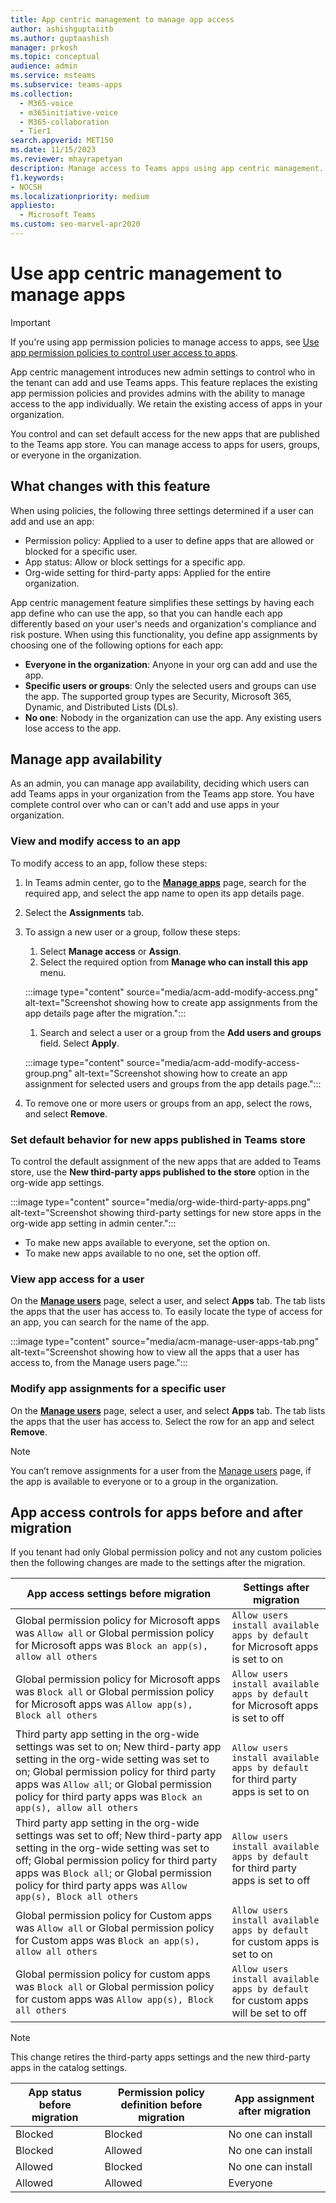 ```yaml
---
title: App centric management to manage app access
author: ashishguptaiitb
ms.author: guptaashish
manager: prkosh
ms.topic: conceptual
audience: admin
ms.service: msteams
ms.subservice: teams-apps
ms.collection: 
  - M365-voice
  - m365initiative-voice
  - M365-collaboration
  - Tier1
search.appverid: MET150
ms.date: 11/15/2023
ms.reviewer: mhayrapetyan
description: Manage access to Teams apps using app centric management.
f1.keywords:
- NOCSH
ms.localizationpriority: medium
appliesto: 
  - Microsoft Teams
ms.custom: seo-marvel-apr2020
---
```


# Use app centric management to manage apps

> [!IMPORTANT]
> If you're using app permission policies to manage access to apps, see [Use app permission policies to control user access to apps](teams-app-permission-policies.md).

App centric management introduces new admin settings to control who in the tenant can add and use Teams apps. This feature replaces the existing app permission policies and provides admins with the ability to manage access to the app individually. We retain the existing access of apps in your organization.

You control and can set default access for the new apps that are published to the Teams app store. You can manage access to apps for users, groups, or everyone in the organization.

## What changes with this feature

When using policies, the following three settings determined if a user can add and use an app:

* Permission policy: Applied to a user to define apps that are allowed or blocked for a specific user.
* App status: Allow or block settings for a specific app.
* Org-wide setting for third-party apps: Applied for the entire organization.

App centric management feature simplifies these settings by having each app define who can use the app, so that you can handle each app differently based on your user's needs and organization's compliance and risk posture. When using this functionality, you define app assignments by choosing one of the following options for each app:

* **Everyone in the organization**: Anyone in your org can add and use the app.
* **Specific users or groups**: Only the selected users and groups can use the app. The supported group types are Security, Microsoft 365, Dynamic, and Distributed Lists (DLs).
* **No one**: Nobody in the organization can use the app. Any existing users lose access to the app.

## Manage app availability

As an admin, you can manage app availability, deciding which users can add Teams apps in your organization from the Teams app store. You have complete control over who can or can't add and use apps in your organization.







### View and modify access to an app

To modify access to an app, follow these steps:

1. In Teams admin center, go to the **[Manage apps](https://admin.teams.microsoft.com/policies/manage-apps)** page, search for the required app, and select the app name to open its app details page.

1. Select the **Assignments** tab.

1. To assign a new user or a group, follow these steps:

   1. Select **Manage access** or **Assign**.
   1. Select the required option from **Manage who can install this app** menu.

    :::image type="content" source="media/acm-add-modify-access.png" alt-text="Screenshot showing how to create app assignments from the app details page after the migration.":::

   1. Search and select a user or a group from the **Add users and groups** field. Select **Apply**.

    :::image type="content" source="media/acm-add-modify-access-group.png" alt-text="Screenshot showing how to create an app assignment for selected users and groups from the app details page.":::

1. To remove one or more users or groups from an app, select the rows, and select **Remove**.







### Set default behavior for new apps published in Teams store

To control the default assignment of the new apps that are added to Teams store, use the **New third-party apps published to the store** option in the org-wide app settings.

:::image type="content" source="media/org-wide-third-party-apps.png" alt-text="Screenshot showing third-party settings for new store apps in the org-wide app setting in admin center.":::

* To make new apps available to everyone, set the option on.
* To make new apps available to no one, set the option off.







### View app access for a user

On the **[Manage users](https://admin.teams.microsoft.com/users)** page, select a user, and select **Apps** tab. The tab lists the apps that the user has access to. To easily locate the type of access for an app, you can search for the name of the app.

:::image type="content" source="media/acm-manage-user-apps-tab.png" alt-text="Screenshot showing how to view all the apps that a user has access to, from the Manage users page.":::

### Modify app assignments for a specific user

On the **[Manage users](https://admin.teams.microsoft.com/users)** page, select a user, and select **Apps** tab. The tab lists the apps that the user has access to. Select the row for an app and select **Remove**.

> [!NOTE]
> You can’t remove assignments for a user from the [Manage users](https://admin.teams.microsoft.com/users) page, if the app is available to everyone or to a group in the organization.








## App access controls for apps before and after migration

If you tenant had only Global permission policy and not any custom policies then the following changes are made to the settings after the migration.

| App access settings before migration | Settings after migration |
|--------------------------------------|--------------------------|
|  Global permission policy for Microsoft apps was `Allow all` or Global permission policy for Microsoft apps was `Block an app(s), allow all others`  |  `Allow users install available apps by default` for Microsoft apps is set to on |
|  Global permission policy for Microsoft apps was `Block all` or Global permission policy for Microsoft apps was `Allow app(s), Block all others` | `Allow users install available apps by default` for Microsoft apps is set to off |
|  Third party app setting in the org-wide settings was set to on; New third-party app setting in the org-wide setting was set to on; Global permission policy for third party apps was `Allow all`; or Global permission policy for third party apps was `Block an app(s), allow all others`  |  `Allow users install available apps by default` for third party apps is set to on |
|  Third party app setting in the org-wide settings was set to off; New third-party app setting in the org-wide setting was set to off; Global permission policy for third party apps was `Block all`; or Global permission policy for third party apps was `Allow app(s), Block all others` | `Allow users install available apps by default` for third party apps is set to off |
|  Global permission policy for Custom apps was `Allow all` or Global permission policy for Custom apps was `Block an app(s), allow all others` | `Allow users install available apps by default` for custom apps is set to on |
|  Global permission policy for custom apps was `Block all` or Global permission policy for custom apps was `Allow app(s), Block all others` | `Allow users install available apps by default` for custom apps will be set to off |

> [!NOTE]
> This change retires the third-party apps settings and the new third-party apps in the catalog settings.

| App status before migration | Permission policy definition before migration | App assignment after migration |
|-----------------------------|-----------------------------------------------|--------------------------------|
| Blocked                     | Blocked                                       | No one can install             |
| Blocked                     | Allowed                                       | No one can install             |
| Allowed                     | Blocked                                       | No one can install             |
| Allowed                     | Allowed                                       | Everyone                       |

<!---
## Related articles

* []()
* []()
* []()
--->
